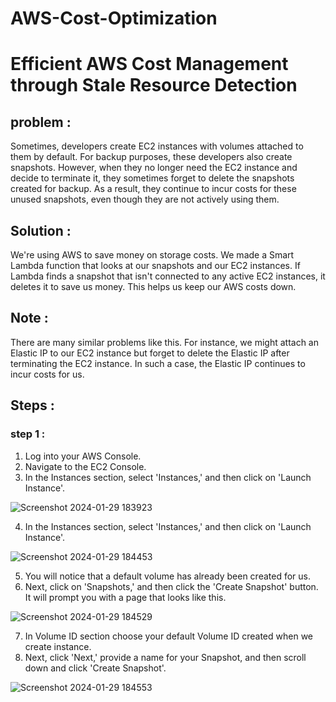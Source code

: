 # AWS-Cost-Optimization

# Efficient AWS Cost Management through Stale Resource Detection

## problem :
Sometimes, developers create EC2 instances with volumes attached to them by default. For backup purposes, these developers also create snapshots. However, when they no longer need the EC2 instance and decide to terminate it, they sometimes forget to delete the snapshots created for backup. As a result, they continue to incur costs for these unused snapshots, even though they are not actively using them.

## Solution :
We're using AWS to save money on storage costs. We made a Smart Lambda function that looks at our snapshots and our EC2 instances. If Lambda finds a snapshot that isn't connected to any active EC2 instances, it deletes it to save us money. This helps us keep our AWS costs down.

## Note :
There are many similar problems like this. For instance, we might attach an Elastic IP to our EC2 instance but forget to delete the Elastic IP after terminating the EC2 instance. In such a case, the Elastic IP continues to incur costs for us.

## Steps :
### step 1 :
1. Log into your AWS Console.
2. Navigate to the EC2 Console.
3. In the Instances section, select 'Instances,' and then click on 'Launch Instance'.

![Screenshot 2024-01-29 183923](https://github.com/shamshad74/AWS-Cost-Optimization/assets/117065471/76d7eddb-c95e-4666-a187-bf68debc791c)

4. In the Instances section, select 'Instances,' and then click on 'Launch Instance'.

![Screenshot 2024-01-29 184453](https://github.com/shamshad74/AWS-Cost-Optimization/assets/117065471/73d424f0-0f3e-46a4-a387-82e04477d915)

5. You will notice that a default volume has already been created for us.
6. Next, click on 'Snapshots,' and then click the 'Create Snapshot' button. It will prompt you with a page that looks like this.

![Screenshot 2024-01-29 184529](https://github.com/shamshad74/AWS-Cost-Optimization/assets/117065471/7e2efdf9-796a-402a-b891-d8562d017a8f)

7. In Volume ID section choose your default Volume ID created when we create instance.
8. Next, click 'Next,' provide a name for your Snapshot, and then scroll down and click 'Create Snapshot'.

![Screenshot 2024-01-29 184553](https://github.com/shamshad74/AWS-Cost-Optimization/assets/117065471/bc2519da-b938-4822-9ad7-3599934fda06)















